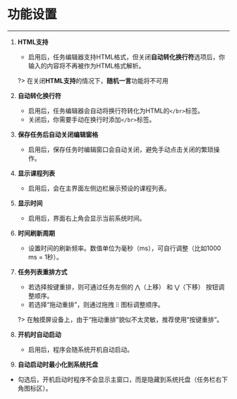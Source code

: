 # 功能设置

---

1. **HTML支持**
   - 启用后，任务编辑器支持HTML格式，但关闭**自动转化换行符**选项后，你输入的内容将不再被作为HTML格式解析。
   
   ?> 在关闭**HTML支持**的情况下，**随机一言**功能将不可用

2. **自动转化换行符**
   - 启用后，任务编辑器会自动将换行符转化为HTML的`</br>`标签。  
   - 关闭后，你需要手动在换行时添加`</br>`标签。

3. **保存任务后自动关闭编辑窗格**  
   - 启用后，保存任务时编辑窗口会自动关闭，避免手动点击关闭的繁琐操作。  

4. **显示课程列表**  
   - 启用后，会在主界面左侧边栏展示预设的课程列表。  

5. **显示时间**  
   - 启用后，界面右上角会显示当前系统时间。  

6. **时间刷新周期**  
   - 设置时间的刷新频率。数值单位为毫秒（ms），可自行调整（比如1000 ms = 1秒）。  

7. **任务列表重排方式**  
   - 若选择按键重排，则可通过任务左侧的 ⋀（上移） 和 ⋁（下移） 按钮调整顺序。  
   - 若选择“拖动重排”，则通过拖拽 ⁝⁝ 图标调整顺序。

   ?> 在触摸屏设备上，由于“拖动重排”貌似不太灵敏，推荐使用“按键重排”。 

8. **开机时自动启动**  
   - 启用后，程序会随系统开机自动启动。  

9.  **自动启动时最小化到系统托盘**  
   - 勾选后，开机启动时程序不会显示主窗口，而是隐藏到系统托盘（任务栏右下角图标区）。  
